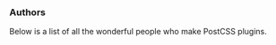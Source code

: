 ### Authors

Below is a list of all the wonderful people who make PostCSS plugins.


<!-- START -->
<!-- END -->
